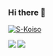 ### Hi there 👋
<p align="left"> 
  <a href="https://github.com/S-Koiso/S-Koiso/">
    <img src="https://komarev.com/ghpvc/?username=S-Koiso" alt="S-Koiso" />
  </a>
</p>
  <a href="https://github.com/anuraghazra/github-readme-stats">
    <img align="left" src="https://github-readme-stats.vercel.app/api?username=S-Koiso&count_private=true&show_icons=true&theme=monokai" />
  </a>
  <a href="https://github.com/anuraghazra/github-readme-stats">
    <img align="left" src="https://github-readme-stats.vercel.app/api/pin/?username=S-Koiso&repo=opa-deworming&theme=monokai" />
  </a>

<!--
  <a href="https://github.com/anuraghazra/github-readme-stats">
    <img align="left" src="https://github-readme-stats.vercel.app/api/top-langs/?username=S-Koiso&layout=compact&theme=monokai" />
  </a>
-->

<!--
**S-Koiso/S-Koiso** is a ✨ _special_ ✨ repository because its `README.md` (this file) appears on your GitHub profile.

Here are some ideas to get you started:

- 🔭 I’m currently working on ...
- 🌱 I’m currently learning ...
- 👯 I’m looking to collaborate on ...
- 🤔 I’m looking for help with ...
- 💬 Ask me about ...
- 📫 How to reach me: ...
- 😄 Pronouns: ...
- ⚡ Fun fact: ...
-->
